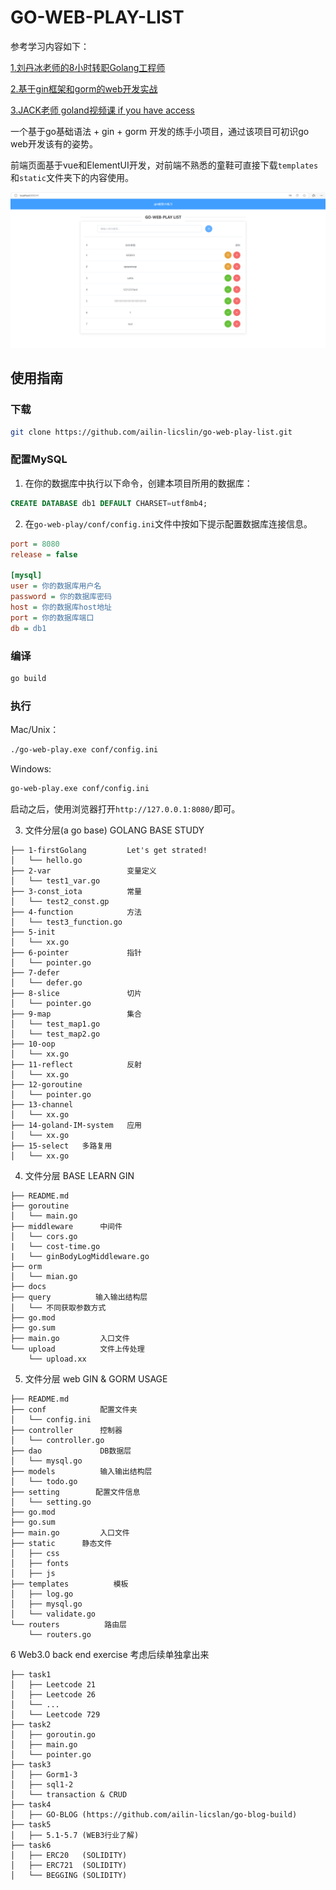 # GO-WEB-PLAY-LIST

参考学习内容如下：

[1.刘丹冰老师的8小时转职Golang工程师](https://www.bilibili.com/video/BV1gf4y1r79E/?spm_id_from=333.337.search-card.all.click&vd_source=bbb985ceadc8e3199d1d5a091b58155b)

[2.基于gin框架和gorm的web开发实战](https://www.bilibili.com/video/BV1gJ411p7xC/?spm_id_from=333.788.recommend_more_video.2&vd_source=bbb985ceadc8e3199d1d5a091b58155b)

[3.JACK老师 goland视频课 if you have access](https://meeting.tencent.com/cw/xxxxxx)



一个基于go基础语法 + gin + gorm 开发的练手小项目，通过该项目可初识go web开发该有的姿势。

前端页面基于vue和ElementUI开发，对前端不熟悉的童鞋可直接下载`templates`和`static`文件夹下的内容使用。

![项目界面示例](project.jpg)


## 使用指南
### 下载
```bash
git clone https://github.com/ailin-licslin/go-web-play-list.git
```
### 配置MySQL
1. 在你的数据库中执行以下命令，创建本项目所用的数据库：
```sql
CREATE DATABASE db1 DEFAULT CHARSET=utf8mb4;
```
2. 在`go-web-play/conf/config.ini`文件中按如下提示配置数据库连接信息。

```ini
port = 8080
release = false

[mysql]
user = 你的数据库用户名
password = 你的数据库密码
host = 你的数据库host地址
port = 你的数据库端口
db = db1
```

### 编译
```bash
go build
```

### 执行

Mac/Unix：
```bash
./go-web-play.exe conf/config.ini
```
Windows:
```bash
go-web-play.exe conf/config.ini
```

启动之后，使用浏览器打开`http://127.0.0.1:8080/`即可。


3. 文件分层(a go base)  GOLANG BASE STUDY  
```
├── 1-firstGolang         Let's get strated!
│   └── hello.go
├── 2-var                 变量定义
│   └── test1_var.go
├── 3-const_iota          常量
│   └── test2_const.gp
├── 4-function            方法
│   └── test3_function.go
├── 5-init  
│   └── xx.go
├── 6-pointer             指针
│   └── pointer.go
├── 7-defer             
│   └── defer.go
├── 8-slice               切片
│   └── pointer.go
├── 9-map                 集合
│   └── test_map1.go
│   └── test_map2.go
├── 10-oop             
│   └── xx.go
├── 11-reflect            反射
│   └── xx.go
├── 12-goroutine           
│   └── pointer.go
├── 13-channel             
│   └── xx.go
├── 14-goland-IM-system   应用
│   └── xx.go
├── 15-select   多路复用
│   └── xx.go
```


4. 文件分层  BASE LEARN GIN
```
├── README.md
├── goroutine           
│   └── main.go
├── middleware      中间件
│   └── cors.go
|   └── cost-time.go
|   └── ginBodyLogMiddleware.go
├── orm             
│   └── mian.go
├── docs            
├── query          输入输出结构层
│   └── 不同获取参数方式
├── go.mod
├── go.sum
├── main.go         入口文件
└── upload          文件上传处理
    └── upload.xx
```

5. 文件分层  web GIN & GORM USAGE
```
├── README.md
├── conf            配置文件夹
│   └── config.ini
├── controller      控制器
│   └── controller.go
├── dao             DB数据层
│   └── mysql.go
├── models          输入输出结构层
│   └── todo.go
├── setting        配置文件信息
│   └── setting.go
├── go.mod
├── go.sum
├── main.go         入口文件
├── static      静态文件
│   ├── css
│   ├── fonts
│   ├── js
├── templates          模板
│   ├── log.go
│   ├── mysql.go
│   └── validate.go
└── routers          路由层
    └── routers.go
```

6 Web3.0 back end exercise 考虑后续单独拿出来
```
├── task1          
│   ├── Leetcode 21
│   ├── Leetcode 26
│   └── ...
│   └── Leetcode 729
├── task2          
│   ├── goroutin.go
│   ├── main.go
│   └── pointer.go
├── task3          
│   ├── Gorm1-3
│   ├── sql1-2
│   └── transaction & CRUD
├── task4          
│   ├── GO-BLOG (https://github.com/ailin-licslan/go-blog-build)
├── task5          
│   ├── 5.1-5.7 (WEB3行业了解)
├── task6          
│   ├── ERC20   (SOLIDITY)
│   ├── ERC721  (SOLIDITY)
│   └── BEGGING (SOLIDITY)
```


